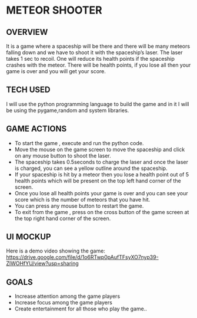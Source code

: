 # METEOR SHOOTER

## OVERVIEW
It is a game where a spaceship will be there and there will be many meteors falling down and we have to shoot it with the spaceship’s laser. The laser takes 1 sec to recoil. One will reduce its health points if the spaceship crashes with the meteor. There will be health points, if you lose all then your game is over and you will get your score.

## TECH USED
I will use the python programming language to build the game and in it I will be using the pygame,random and system libraries.
  
## GAME ACTIONS
* To start the game , execute and run the python code.
* Move the mouse on the game screen to move the spaceship and click on any mouse button to shoot the laser.
* The spaceship takes 0.5seconds to charge the laser and once the laser is charged, you can see a yellow outline around the spaceship.
* If your spaceship is hit by a meteor then you lose a health point out of 5 health points which will be present on the top left hand corner of the screen.
* Once you lose all health points your game is over and you can see your score which is the number of meteors that you have hit.
* You can press any mouse button to restart the game.
* To exit from the game , press on the cross button of the game screen at the top right hand corner of the screen.

## UI MOCKUP
Here is a demo video showing the game:
https://drive.google.com/file/d/1o6RTwp0pAufTFsyXO7nyp39-ZlWOHfYU/view?usp=sharing



## GOALS
* Increase attention among the game players
* Increase focus among the game players
* Create entertainment for all those who play the game..
